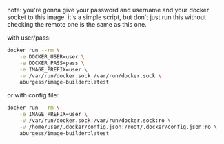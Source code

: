 note: you're gonna give your password and username and your docker socket to this image.
it's a simple script, but don't just run this without checking the remote one is the same as this one.

with user/pass:
```bash
docker run --rm \
    -e DOCKER_USER=user \
    -e DOCKER_PASS=pass \
    -e IMAGE_PREFIX=user \
    -v /var/run/docker.sock:/var/run/docker.sock \
    aburgess/image-builder:latest
```

or with config file:
```bash
docker run --rm \
    -e IMAGE_PREFIX=user \
    -v /var/run/docker.sock:/var/run/docker.sock:ro \
    -v /home/user/.docker/config.json:/root/.docker/config.json:ro \
    aburgess/image-builder:latest
```
